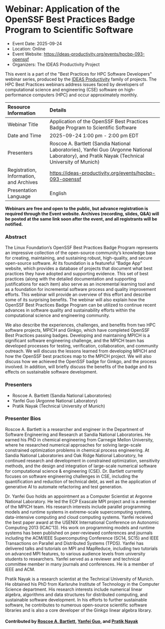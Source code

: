 # Webinar: Application of the OpenSSF Best Practices Badge Program to Scientific Software

- Event Date: 2025-09-24
- Location: Online
- Event Website: <https://ideas-productivity.org/events/hpcbp-093-openssf>
- Organizers: The IDEAS Productivity Project



This event is a part of the "Best Practices for HPC Software
Developers" webinar series, produced by the [IDEAS Productivity](https://ideas-productivity.org/)
family of projects. The HPC Best Practices webinars address issues faced by
developers of computational science and engineering (CSE) software on
high-performance computers (HPC) and occur approximately monthly.


Resource Information | Details
:--- | :---			   
Webinar Title | Application of the OpenSSF Best Practices Badge Program to Scientific Software
Date and Time | 2025-09-24 1:00 pm - 2:00 pm EDT
Presenters | Roscoe A. Bartlett (Sandia National Laboratories), Yanfei Guo (Argonne National Laboratory), and Pratik Nayak (Technical University of Munich)
Registration, Information, and Archives | 	<https://ideas-productivity.org/events/hpcbp-093-openssf>
Presentation Language | English	   

**Webinars are free and open to the public, but advance registration is required through the Event website. Archives (recording, slides, Q&A) will be posted at the same link soon after the event, and all registrants will be notified.**

### Abstract

<p>The Linux Foundation’s OpenSSF Best Practices Badge Program represents an impressive collection of the open-source community’s knowledge base for creating, maintaining, and sustaining robust, high-quality, and secure open-source software. At its foundation is a featureful “Badge App” website, which provides a database of projects that document what best practices they have adopted and supporting evidence. This set of best practices (along with the detailed documentation and supporting justifications for each item) also serve as an incremental learning tool and as a foundation for incremental software process and quality improvement efforts. This webinar will provide an overview of this effort and describe some of its surprising benefits. The webinar will also explain how the OpenSSF Best Practices Badge Program can be utilized to continue recent advances in software quality and sustainability efforts within the computational science and engineering community.</p>

<p>We also describe the experiences, challenges, and benefits from two HPC software projects, MPICH and Ginkgo, which have completed OpenSSF Best Practices passing badges. 
Developing and maintaining MPICH is a significant software engineering challenge, and the MPICH team has developed processes for testing, verification, collaboration, and community outreach. We will discuss the lessons learned from developing MPICH and how the OpenSSF best practices map to the MPICH project.
We will also discuss how we achieved the OpenSSF badge for Ginkgo, and the process involved. In addition, will briefly discuss the benefits of the badge and its effects on sustainable software development.</p>

### Presenters

- Roscoe A. Bartlett (Sandia National Laboratories)
- Yanfei Guo (Argonne National Laboratory)
- Pratik Nayak (Technical University of Munich)

### Presenter Bios

<p>Roscoe A. Bartlett is a researcher and engineer in the Department of Software Engineering and Research at Sandia National Laboratories.  He earned his PhD in chemical engineering from Carnegie Mellon University, where he researched numerical approaches for solving large-scale constrained optimization problems in chemical process engineering.  At Sandia National Laboratories and Oak Ridge National Laboratory, he continued research and development in constrained optimization, sensitivity methods, and the design and integration of large-scale numerical software for computational science &amp; engineering (CSE).  Dr. Bartlett currently focuses on software engineering challenges in CSE, including the quantification and reduction of technical debt, as well as the application of generative AI to automate refactoring and test generation.</p>

<p>Dr. Yanfei Guo holds an appointment as a Computer Scientist at Argonne National Laboratory. He led the ECP Exascale MPI project and is a member of the MPICH team. His research interests include parallel programming models and runtime systems in extreme-scale supercomputing systems, data-intensive computing and cloud computing systems. Yanfei received the best paper award at the USENIX International Conference on Autonomic Computing 2013 (ICAC’13). His work on programming models and runtime systems has been published on peer-reviewed conferences and journals including the ACM/IEEE Supercomputing Conference (SC14, SC15) and IEEE Transactions on Parallel and Distributed Systems (TPDS). Yanfei has delivered talks and tutorials on MPI and MapReduce, including two tutorials on advanced MPI features, to various audience levels from university students to researchers. Yanfei served as a reviewer and technical committee member in many journals and conferences. He is a member of IEEE and ACM.</p>

<p>Pratik Nayak is a research scientist at the Technical University of Munich. He obtained his PhD from Karlsruhe Institute of Technology in the Computer Science department. His research interests include numerical linear algebra, algorithms and data structures for distributed computing, and sustainable software development. In his efforts to further sustainable software, he contributes to numerous open-source scientific software libraries and is also a core developer of the Ginkgo linear algebra library.</p>

#### Contributed by [Roscoe A. Bartlett](https://github.com/bartlettroscoe), [Yanfei Guo](https://github.com/yfguo), and [Pratik Nayak](https://github.com/pratikvn)


<!---
Publish: yes
Topics: software engineering, software process improvement, online learning
--->
